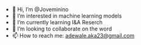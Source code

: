 - 👋 Hi, I’m @Joveminino
- 👀 I’m interested in machine learning models
- 🌱 I’m currently learning I&A Reserch
- 💞️ I’m looking to collaborate on the word 
- 📫 How to reach me: adewale.aka23@gmail.com



